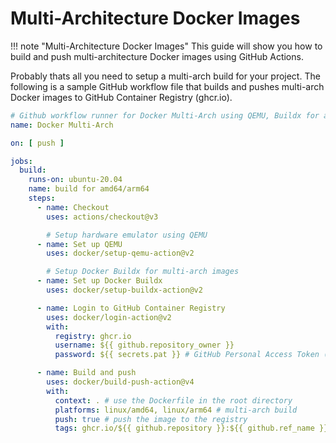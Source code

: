 # Multi-Architecture Docker Images

!!! note "Multi-Architecture Docker Images"
    This guide will show you how to build and push multi-architecture Docker images using GitHub Actions.

Probably thats all you need to setup a multi-arch build for your project.
The following is a sample GitHub workflow file that builds and pushes multi-arch Docker images to GitHub Container Registry (ghcr.io).

```yaml
# Github workflow runner for Docker Multi-Arch using QEMU, Buildx for amd64 & arm64
name: Docker Multi-Arch

on: [ push ]

jobs:
  build:
    runs-on: ubuntu-20.04
    name: build for amd64/arm64
    steps:
      - name: Checkout
        uses: actions/checkout@v3

        # Setup hardware emulator using QEMU
      - name: Set up QEMU
        uses: docker/setup-qemu-action@v2

        # Setup Docker Buildx for multi-arch images
      - name: Set up Docker Buildx
        uses: docker/setup-buildx-action@v2

      - name: Login to GitHub Container Registry
        uses: docker/login-action@v2
        with:
          registry: ghcr.io
          username: ${{ github.repository_owner }}
          password: ${{ secrets.pat }} # GitHub Personal Access Token (PAT)

      - name: Build and push
        uses: docker/build-push-action@v4
        with:
          context: . # use the Dockerfile in the root directory
          platforms: linux/amd64, linux/arm64 # multi-arch build
          push: true # push the image to the registry
          tags: ghcr.io/${{ github.repository }}:${{ github.ref_name }} # tag the image with the branch name
```
